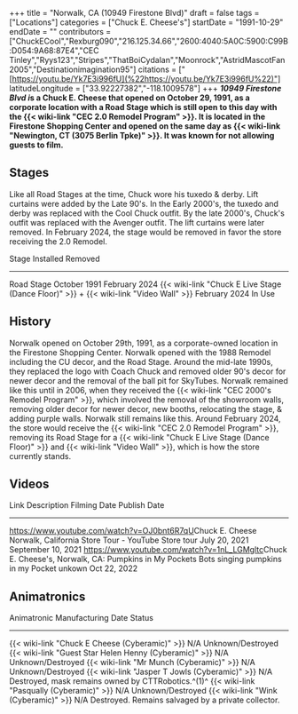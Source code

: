 +++
title = "Norwalk, CA (10949 Firestone Blvd)"
draft = false
tags = ["Locations"]
categories = ["Chuck E. Cheese's"]
startDate = "1991-10-29"
endDate = ""
contributors = ["ChuckECool","Rexburg090","216.125.34.66","2600:4040:5A0C:5900:C99B:D054:9A68:87E4","CEC Tinley","Ryys123","Stripes","ThatBoiCydalan","Moonrock","AstridMascotFan2005","Destinationimagination95"]
citations = ["[https://youtu.be/Yk7E3i996fU](%22https://youtu.be/Yk7E3i996fU%22)"]
latitudeLongitude = ["33.92227382","-118.1009578"]
+++
***10949 Firestone Blvd i*s a Chuck E. Cheese that opened on October 29, 1991, as a corporate location with a Road Stage which is still open to this day with the {{< wiki-link "CEC 2.0 Remodel Program" >}}.
It is located in the Firestone Shopping Center and opened on the same day as {{< wiki-link "Newington, CT (3075 Berlin Tpke)" >}}.
It was known for not allowing guests to film.**

## Stages

Like all Road Stages at the time, Chuck wore his tuxedo & derby. Lift curtains were added by the Late 90's. In the Early 2000's, the tuxedo and derby was replaced with the Cool Chuck outfit. By the late 2000's, Chuck's outfit was replaced with the Avenger outfit. The lift curtains were later removed.
In February 2024, the stage would be removed in favor the store receiving the 2.0 Remodel.

  Stage                                                                                           Installed       Removed
  ----------------------------------------------------------------------------------------------- --------------- ---------------
  Road Stage                                                                                      October 1991    February 2024
  {{< wiki-link "Chuck E Live Stage (Dance Floor)" >}} + {{< wiki-link "Video Wall" >}}   February 2024   In Use

## History

Norwalk opened on October 29th, 1991, as a corporate-owned location in the Firestone Shopping Center. Norwalk opened with the 1988 Remodel including the CU decor, and the Road Stage. Around the mid-late 1990s, they replaced the logo with Coach Chuck and removed older 90's decor for newer decor and the removal of the ball pit for SkyTubes. Norwalk remained like this until in 2006, when they received the {{< wiki-link "CEC 2000's Remodel Program" >}}, which involved the removal of the showroom walls, removing older decor for newer decor, new booths, relocating the stage, & adding purple walls. Norwalk still remains like this. Around February 2024, the store would receive the {{< wiki-link "CEC 2.0 Remodel Program" >}}, removing its Road Stage for a {{< wiki-link "Chuck E Live Stage (Dance Floor)" >}} and {{< wiki-link "Video Wall" >}}, which is how the store currently stands.

## Videos

  Link                                                                                                    Description                          Filming Date    Publish Date
  ------------------------------------------------------------------------------------------------------- ------------------------------------ --------------- --------------------
  <https://www.youtube.com/watch?v=OJ0bnt6R7qU>Chuck E. Cheese Norwalk, California Store Tour - YouTube   Store tour                           July 20, 2021   September 10, 2021
  <https://www.youtube.com/watch?v=1nL_LGMgltc>Chuck E. Cheese's, Norwalk, CA: Pumpkins in My Pockets    Bots singing pumpkins in my Pocket   unkown          Oct 22, 2022

## Animatronics

  Animatronic                                                  Manufacturing Date   Status
  ------------------------------------------------------------ -------------------- -----------------------------------------------------
  {{< wiki-link "Chuck E Cheese (Cyberamic)" >}}           N/A                  Unknown/Destroyed
  {{< wiki-link "Guest Star Helen Henny (Cyberamic)" >}}   N/A                  Unknown/Destroyed
  {{< wiki-link "Mr Munch (Cyberamic)" >}}                 N/A                  Unknown/Destroyed
  {{< wiki-link "Jasper T Jowls (Cyberamic)" >}}           N/A                  Destroyed, mask remains owned by CTTRobotics.^(1)^
  {{< wiki-link "Pasqually (Cyberamic)" >}}                N/A                  Unknown/Destroyed
  {{< wiki-link "Wink (Cyberamic)" >}}                     N/A                  Destroyed. Remains salvaged by a private collector.
